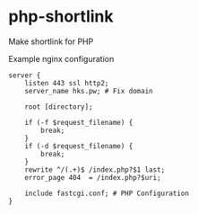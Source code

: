 # php-shortlink
Make shortlink for PHP

Example nginx configuration
```
server {
    listen 443 ssl http2;
    server_name hks.pw; # Fix domain

    root [directory];

    if (-f $request_filename) {
        break;
    }
    if (-d $request_filename) {
        break;
    }
    rewrite ^/(.+)$ /index.php?$1 last;
    error_page 404  = /index.php?$uri;

    include fastcgi.conf; # PHP Configuration
}
```
